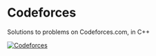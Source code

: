 # Codeforces
Solutions to problems on Codeforces.com, in C++

[![Codeforces](https://cloud.githubusercontent.com/assets/11466676/21741949/909394ca-d50a-11e6-8221-8b420c1ae349.png)](http://codeforces.com/profile/faheel)
